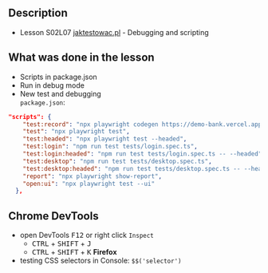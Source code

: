 ## Description
- Lesson S02L07 [jaktestowac.pl](https://jaktestowac.pl/lesson/pw1s02l07/) - Debugging and scripting
 
## What was done in the lesson
- Scripts in package.json
- Run in debug mode
- New test and debugging  
`package.json`:
```json
"scripts": {
    "test:record": "npx playwright codegen https://demo-bank.vercel.app/",
    "test": "npx playwright test",
    "test:headed": "npx playwright test --headed",
    "test:login": "npm run test tests/login.spec.ts",
    "test:login:headed": "npm run test tests/login.spec.ts -- --headed",
    "test:desktop": "npm run test tests/desktop.spec.ts",
    "test:desktop:headed": "npm run test tests/desktop.spec.ts -- --headed ",
    "report": "npx playwright show-report",
    "open:ui": "npx playwright test --ui"
  },
```

## Chrome DevTools

- open DevTools <kbd>F12</kbd> or right click `Inspect`  
    - <kbd>CTRL</kbd> + <kbd>SHIFT</kbd> + <kbd>J</kbd>  
    - <kbd>CTRL</kbd> + <kbd>SHIFT</kbd> + <kbd>K</kbd> **Firefox**
- testing CSS selectors in Console: `$$('selector')`  